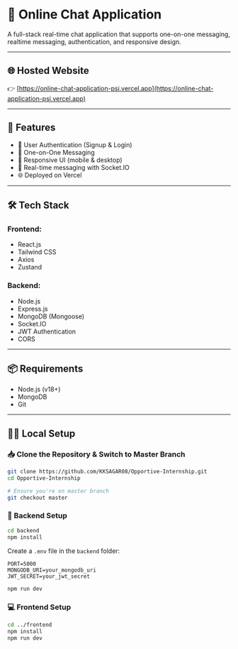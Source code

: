 # 💬 Online Chat Application

A full-stack real-time chat application that supports one-on-one messaging, realtime messaging, authentication, and responsive design.

---

## 🌐 Hosted Website

👉 [https://online-chat-application-psi.vercel.app](https://online-chat-application-psi.vercel.app)

---

## 🚀 Features

* 🔐 User Authentication (Signup & Login)
* 👤 One-on-One Messaging
* 📱 Responsive UI (mobile & desktop)
* 🔄 Real-time messaging with Socket.IO
* 🌐 Deployed on Vercel

---

## 🛠 Tech Stack

### Frontend:

* React.js
* Tailwind CSS
* Axios
* Zustand

### Backend:

* Node.js
* Express.js
* MongoDB (Mongoose)
* Socket.IO
* JWT Authentication
* CORS

---

## 📦 Requirements

* Node.js (v18+)
* MongoDB
* Git

---

## 🧑‍💻 Local Setup

### 📥 Clone the Repository & Switch to Master Branch

```bash
git clone https://github.com/KKSAGAR08/Opportive-Internship.git
cd Opportive-Internship

# Ensure you're on master branch
git checkout master
```

### 🔧 Backend Setup

```bash
cd backend
npm install
```

Create a `.env` file in the `backend` folder:

```
PORT=5000
MONGODB_URI=your_mongodb_uri
JWT_SECRET=your_jwt_secret
```

```bash
npm run dev
```

### 💻 Frontend Setup

```bash
cd ../frontend
npm install
npm run dev
```

